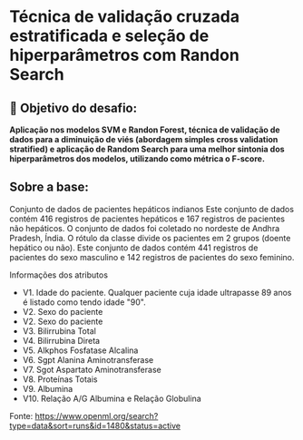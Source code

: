 # Técnica de validação cruzada estratificada e seleção de hiperparâmetros com Randon Search

## :hammer: Objetivo do desafio:

**Aplicação nos modelos SVM e Randon Forest, técnica de validação de dados para a diminuição de viés (abordagem simples cross validation stratified) e aplicação de Random Search para uma melhor sintonia dos hiperparâmetros dos modelos, utilizando como métrica o F-score.**

## Sobre a base:

Conjunto de dados de pacientes hepáticos indianos Este conjunto de dados contém 416 registros de pacientes hepáticos e 167 registros de pacientes não hepáticos. O conjunto de dados foi coletado no nordeste de Andhra Pradesh, Índia. O rótulo da classe divide os pacientes em 2 grupos (doente hepático ou não). Este conjunto de dados contém 441 registros de pacientes do sexo masculino e 142 registros de pacientes do sexo feminino.

Informações dos atributos

- V1. Idade do paciente. Qualquer paciente cuja idade ultrapasse 89 anos é listado como tendo idade "90".
- V2. Sexo do paciente
- V2. Sexo do paciente
- V3. Bilirrubina Total
- V4. Bilirrubina Direta
- V5. Alkphos Fosfatase Alcalina
- V6. Sgpt Alanina Aminotransferase
- V7. Sgot Aspartato Aminotransferase
- V8. Proteínas Totais
- V9. Albumina
- V10. Relação A/G Albumina e Relação Globulina

Fonte: https://www.openml.org/search?type=data&sort=runs&id=1480&status=active
